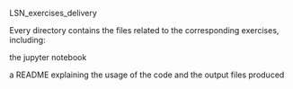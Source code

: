 LSN_exercises_delivery

Every directory contains the files related to the corresponding exercises, including:

the jupyter notebook

a README explaining the usage of the code and the output files produced

